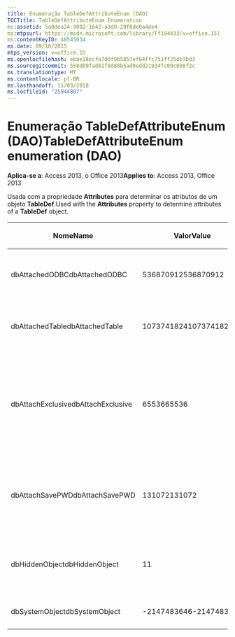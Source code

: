 ```yaml
---
title: Enumeração TableDefAttributeEnum (DAO)
TOCTitle: TableDefAttributeEnum Enumeration
ms:assetid: 5a0dea24-9092-1642-a3d9-29f0de0a4ee4
ms:mtpsurl: https://msdn.microsoft.com/library/Ff194433(v=office.15)
ms:contentKeyID: 48545034
ms.date: 09/18/2015
mtps_version: v=office.15
ms.openlocfilehash: ebae18ecfa7d0f9b5857ef64ffc751ff25db7bd3
ms.sourcegitcommit: 558d09fad81f8d80b5ad0edd21934fc09c098f2c
ms.translationtype: MT
ms.contentlocale: pt-BR
ms.lasthandoff: 11/03/2018
ms.locfileid: "25944807"
---
```

# <a name="tabledefattributeenum-enumeration-dao"></a><span data-ttu-id="4f2e9-102">Enumeração TableDefAttributeEnum (DAO)</span><span class="sxs-lookup"><span data-stu-id="4f2e9-102">TableDefAttributeEnum enumeration (DAO)</span></span>


<span data-ttu-id="4f2e9-103">**Aplica-se a**: Access 2013, o Office 2013</span><span class="sxs-lookup"><span data-stu-id="4f2e9-103">**Applies to**: Access 2013, Office 2013</span></span>

<span data-ttu-id="4f2e9-104">Usada com a propriedade **Attributes** para determinar os atributos de um objeto **TableDef**.</span><span class="sxs-lookup"><span data-stu-id="4f2e9-104">Used with the **Attributes** property to determine attributes of a **TableDef** object.</span></span>

<table>
<colgroup>
<col style="width: 33%" />
<col style="width: 33%" />
<col style="width: 33%" />
</colgroup>
<thead>
<tr class="header">
<th><p><span data-ttu-id="4f2e9-105">Nome</span><span class="sxs-lookup"><span data-stu-id="4f2e9-105">Name</span></span></p></th>
<th><p><span data-ttu-id="4f2e9-106">Valor</span><span class="sxs-lookup"><span data-stu-id="4f2e9-106">Value</span></span></p></th>
<th><p><span data-ttu-id="4f2e9-107">Descrição</span><span class="sxs-lookup"><span data-stu-id="4f2e9-107">Description</span></span></p></th>
</tr>
</thead>
<tbody>
<tr class="odd">
<td><p><span data-ttu-id="4f2e9-108">dbAttachedODBC</span><span class="sxs-lookup"><span data-stu-id="4f2e9-108">dbAttachedODBC</span></span></p></td>
<td><p><span data-ttu-id="4f2e9-109">536870912</span><span class="sxs-lookup"><span data-stu-id="4f2e9-109">536870912</span></span></p></td>
<td><p><span data-ttu-id="4f2e9-110">Tabela vinculada de banco de dados ODBC.</span><span class="sxs-lookup"><span data-stu-id="4f2e9-110">Linked ODBC database table.</span></span></p></td>
</tr>
<tr class="even">
<td><p><span data-ttu-id="4f2e9-111">dbAttachedTable</span><span class="sxs-lookup"><span data-stu-id="4f2e9-111">dbAttachedTable</span></span></p></td>
<td><p><span data-ttu-id="4f2e9-112">1073741824</span><span class="sxs-lookup"><span data-stu-id="4f2e9-112">1073741824</span></span></p></td>
<td><p><span data-ttu-id="4f2e9-113">Tabela vinculada de banco de dados não ODBC.</span><span class="sxs-lookup"><span data-stu-id="4f2e9-113">Linked non-ODBC database table.</span></span></p></td>
</tr>
<tr class="odd">
<td><p><span data-ttu-id="4f2e9-114">dbAttachExclusive</span><span class="sxs-lookup"><span data-stu-id="4f2e9-114">dbAttachExclusive</span></span></p></td>
<td><p><span data-ttu-id="4f2e9-115">65536</span><span class="sxs-lookup"><span data-stu-id="4f2e9-115">65536</span></span></p></td>
<td><p><span data-ttu-id="4f2e9-116">Abre uma tabela vinculada do mecanismo de banco de dados do Microsoft Access para uso exclusivo.</span><span class="sxs-lookup"><span data-stu-id="4f2e9-116">Opens a linked Microsoft Access database engine table for exclusive use.</span></span></p></td>
</tr>
<tr class="even">
<td><p><span data-ttu-id="4f2e9-117">dbAttachSavePWD</span><span class="sxs-lookup"><span data-stu-id="4f2e9-117">dbAttachSavePWD</span></span></p></td>
<td><p><span data-ttu-id="4f2e9-118">131072</span><span class="sxs-lookup"><span data-stu-id="4f2e9-118">131072</span></span></p></td>
<td><p><span data-ttu-id="4f2e9-119">Salva a identificação do usuário e a senha para a tabela vinculada remota.</span><span class="sxs-lookup"><span data-stu-id="4f2e9-119">Saves user ID and password for linked remote table.</span></span></p></td>
</tr>
<tr class="odd">
<td><p><span data-ttu-id="4f2e9-120">dbHiddenObject</span><span class="sxs-lookup"><span data-stu-id="4f2e9-120">dbHiddenObject</span></span></p></td>
<td><p><span data-ttu-id="4f2e9-121">1</span><span class="sxs-lookup"><span data-stu-id="4f2e9-121">1</span></span></p></td>
<td><p><span data-ttu-id="4f2e9-122">Tabela oculta (para uso temporário).</span><span class="sxs-lookup"><span data-stu-id="4f2e9-122">Hidden table (for temporary use).</span></span></p></td>
</tr>
<tr class="even">
<td><p><span data-ttu-id="4f2e9-123">dbSystemObject</span><span class="sxs-lookup"><span data-stu-id="4f2e9-123">dbSystemObject</span></span></p></td>
<td><p><span data-ttu-id="4f2e9-124">-2147483646</span><span class="sxs-lookup"><span data-stu-id="4f2e9-124">-2147483646</span></span></p></td>
<td><p><span data-ttu-id="4f2e9-125">Tabela do sistema.</span><span class="sxs-lookup"><span data-stu-id="4f2e9-125">System table.</span></span></p></td>
</tr>
</tbody>
</table>

